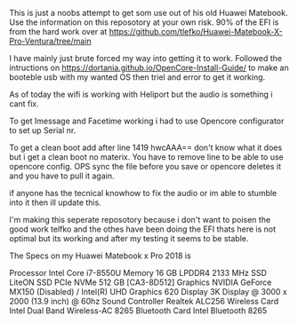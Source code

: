 This is just a noobs attempt to get som use out of his old Huawei Matebook. Use the information on this reposotory at your own risk.
90% of the EFI is from the hard work over at https://github.com/tlefko/Huawei-Matebook-X-Pro-Ventura/tree/main

I have mainly just brute forced my way into getting it to work.
Followed the intructions on https://dortania.github.io/OpenCore-Install-Guide/ to make an booteble usb with my wanted OS then triel and error to get it working. 

As of today the wifi is working with Heliport but the audio is something i cant fix.

To get Imessage and Facetime working i had to use Opencore configurator to set up Serial nr.

To get a clean boot add <data></data> after line 1419 <data>hwcAAA==</data> don't know what it does but i get a clean boot no materix. You have to remove line <data></data> to be able to use opencore config. OPS sync the file before you save or opencore deletes it and you have to pull it again.

if anyone has the tecnical knowhow to fix the audio or im able to stumble into it then ill update this.

I'm making this seperate reposotory because i don't want to poisen the good work telfko and the othes have been doing the EFI thats here is not optimal but its working and after my testing it seems to be stable.

The Specs on my Huawei Matebook x Pro 2018 is

Processor	Intel Core i7-8550U
Memory	16 GB LPDDR4 2133 MHz
SSD	LiteON SSD PCIe NVMe 512 GB [CA3-8D512]
Graphics	NVIDIA GeForce MX150 (Disabled) / Intel(R) UHD Graphics 620
Display	3K Display @ 3000 x 2000 (13.9 inch) @ 60hz
Sound Controller	Realtek ALC256
Wireless Card	Intel Dual Band Wireless-AC 8265
Bluetooth Card	Intel Bluetooth 8265